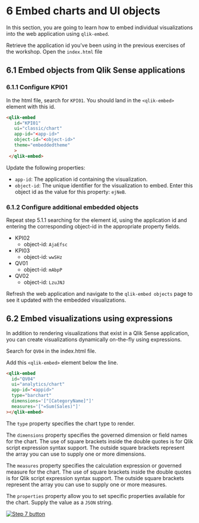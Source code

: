 # 6 Embed charts and UI objects

In this section, you are going to learn how to embed individual visualizations into the web application using `qlik-embed`. 

Retrieve the application id you've been using in the previous exercises of the workshop.
Open the `index.html` file

## 6.1 Embed objects from Qlik Sense applications

### 6.1.1 Configure KPI01

In the html file, search for `KPI01`. You should land in the `<qlik-embed>` element with this id.

```html
<qlik-embed
   id="KPI01"
   ui="classic/chart"
   app-id="<app-id>"
   object-id="<object-id>"
   theme="embeddedtheme"
   >                                       
 </qlik-embed>
```

Update the following properties:

- `app-id`: The application id containing the visualization.
- `object-id`: The unique identifier for the visualization to embed. Enter this object id as the value for this property: `ejNeB`.

### 6.1.2 Configure additional embedded objects

Repeat step 5.1.1 searching for the element id, using the application id and entering the corresponding object-id in the appropriate property fields.

- KPI02
  - object-id: `AjaEfsc`
- KPI03
  - object-id: `wwSHz`
- QV01
  - object-id: `mAbpP`
- QV02
  - object-id: `LzuJNJ`

Refresh the web application and navigate to the `qlik-embed objects` page to see it updated with the embedded visualizations.

## 6.2 Embed visualizations using expressions

In addition to rendering visualizations that exist in a Qlik Sense application, you can create visualizations dynamically on-the-fly using expressions.

Search for `QV04` in the index.html file.

Add this `<qlik-embed>` element below the line.

```html
<qlik-embed
  id="QV04"
  ui="analytics/chart"
  app-id="<appid>"
  type="barchart"
  dimensions='["[CategoryName]"]'
  measures='["=Sum(Sales)"]'
></qlik-embed>
```

The `type` property specifies the chart type to render. 

The `dimensions` property specifies the governed dimension or field names for the chart. The use of square brackets inside the double quotes is for Qlik script expression syntax support. The outside square brackets represent the array you can use to supply one or more dimensions.

The `measures` property specifies the calculation expression or governed measure for the chart. The use of square brackets inside the double quotes is for Qlik script expression syntax support. The outside square brackets represent the array you can use to supply one or more measures.

The `properties` property allow you to set specific properties available for the chart. Supply the value as a `JSON` string.

[![Step 7 button](https://img.shields.io/badge/Step_7_--_qlik--embed_bonus_section_>-19426C?style=for-the-badge)](07-trigger-events.md)
